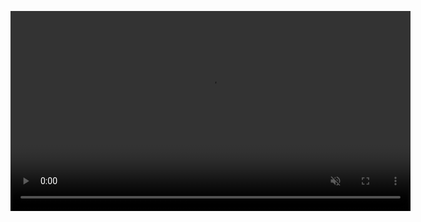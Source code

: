 <video src="https://github.com/zettezet/.../raw/main/assets/videos/nhay1.mp4"
       autoplay muted loop width="640" style="pointer-events: none;">
</video>
